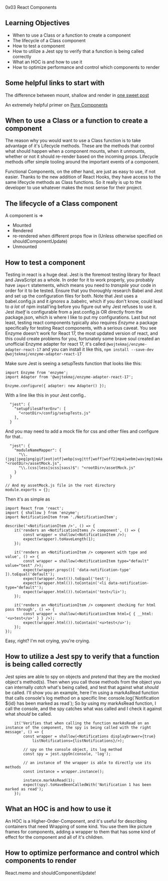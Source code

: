 0x03 React Components


## Learning Objectives
- When to use a Class or a function to create a component
- The lifecycle of a Class component
- How to test a component
- How to utilize a Jest spy to verify that a function is being called correctly
- What an HOC is and how to use it
- How to optimize performance and control which components to render

## Some helpful links to start with

The difference between mount, shallow and render in [one sweet post](https://stackoverflow.com/questions/38710309/when-should-you-use-render-and-shallow-in-enzyme-react-tests)

An extremely helpful primer on [Pure Components](https://medium.com/technofunnel/working-with-react-pure-components-166ded26ae48)

## When to use a Class or a function to create a component
The reason why you would want to use a Class function is to take advantage of it's Lifecycle methods. These are the methods that control what should happen when a component mounts, when it unmounts, whether or not it should re-render based on the incoming props. Lifecycle methods offer simple tooling around the important events of a component.

Functional Components, on the other hand, are just as easy to use, if not easier. Thanks to the new addition of React Hooks, they have access to the same lifecycle methods as Class functions. So it really is up to the developer to use whatever makes the most sense for their project.

## The lifecycle of a Class component
A component is =>
- Mounted
- Rendered
- re-rendered when different props flow in (Unless otherwise specified on shouldComponentUpdate)
- Unmounted

## How to test a component
Testing in react is a huge deal. Jest is the foremost testing library for React and JavaScript as a whole. In order for it to work properly, you probably have `import` statements, which means you need to *transpile* your code in order for it to be tested. Ensure that you thoroughly research Babel and Jest and set up the configuration files for both. Note that Jest uses a babel.config.js and it *ignores* a .babelrc, which if you don't know, could lead to *a lot* of npm install'ing before you figure out why Jest refuses to use it. Jest *itself* is configurable from a jest.config.js OR directly from the package.json, which is where I like to put my configurations. Last but not least, testing react components typically also requires *Enzyme* a package specifically for testing React components, with a serious caveat. You see Enzyme doesn't work for React 17, the most updated version of react, and this could create problems for you, fortunately some brave soul created an unofficial Enzyme adapter for react 17, it's called `@wojtekmaj/enzyme-adapter-react-17` and you can install it like this, `npm install --save-dev @wojtekmaj/enzyme-adapter-react-17`

Make sure Jest is seeing a setupTests function that looks like this:
```
import Enzyme from 'enzyme';
import Adapter from '@wojtekmaj/enzyme-adapter-react-17';

Enzyme.configure({ adapter: new Adapter() });
```

With a line like this in your Jest config..
```
  "jest": {
    "setupFilesAfterEnv": [
      "<rootDir>/config/setupTests.js"
    ],
  }
```

And you may need to add a mock file for css and other files and configure for that..
```
  "jest": {
    "moduleNameMapper": {
      "\\.(jpg|jpeg|png|gif|eot|otf|webp|svg|ttf|woff|woff2|mp4|webm|wav|mp3|m4a|aac|oga)$": "<rootDir>/assetMock.js",
      "\\.(css|less|scss|sass)$": "<rootDir>/assetMock.js"
    }
  }

// And my assetMock.js file in the root directory
module.exports = {};
```

Then it's as simple as
```
import React from 'react';
import { shallow } from 'enzyme';
import NotificationItem from './NotificationItem';

describe('<NotificationItem />', () => {
    it('renders an <NotificationItems /> component', () => {
        const wrapper = shallow(<NotificationItem />);
        expect(wrapper).toHaveLength(1);
    });

    it('renders an <NotificationItem /> component with type and value', () => {
        const wrapper = shallow(<NotificationItem type="default" value="test" />);
        expect(wrapper.props()[ 'data-notification-type' ]).toEqual('default');
        expect(wrapper.text()).toEqual('test');
        expect(wrapper.html()).toContain('<li data-notification-type="default"');
        expect(wrapper.html()).toContain('test</li>');
    });

    it('renders an <NotificationItem /> component checking for html pass through', () => {
        const wrapper = shallow(<NotificationItem html={ { __html: '<u>test</u>' } } />);
        expect(wrapper.html()).toContain('<u>test</u>');
    });
});
```

Easy, right? I'm not crying, you're crying.

## How to utilize a Jest spy to verify that a function is being called correctly
Jest spies are able to spy on objects and *pretend* that they are the mocked object's method(s). Then when you call those methods from the object you can internally *catch* what's being called, and test that against what *should* be called. I'll show you an example, here I'm using a markAsRead function that calls console's log method on a specific line:
console.log(\`Notification ${id} has been marked as read\`);
So by using my markAsRead function, I call the console, and the spy catches what was called and I check it against what *should* be called.
```
    it('Verifies that when calling the function markAsRead on an instance of the component, the spy is being called with the right message', () => {
        const wrapper = shallow(<Notifications displayDrawer={true}
            listNotifications={listNotifications}/>);

        // spy on the console object, its log method
        const spy = jest.spyOn(console, 'log');

        // an instance of the wrapper is able to directly use its methods
        const instance = wrapper.instance();

        instance.markAsRead(1);
        expect(spy).toHaveBeenCalledWith('Notification 1 has been marked as read');
    });
```

## What an HOC is and how to use it
An HOC is a Higher-Order-Component, and it's useful for describing containers that need Wrapping of some kind. You use them like picture frames for components, adding a wrapper to them that has some kind of effect for the component and all of it's children.

## How to optimize performance and control which components to render
React.memo and shouldComponentUpdate!
